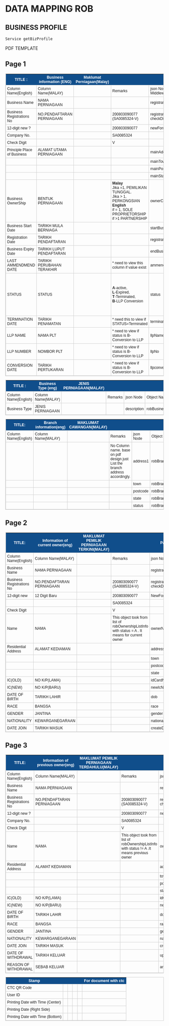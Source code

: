 # DATA MAPPING ROB
## BUSINESS PROFILE
	Service	getBizProfile
PDF TEMPLATE	
## Page 1	
<style type="text/css">
	table.tableizer-table {
		font-size: 12px;
		border: 1px solid #CCC; 
		font-family: Arial, Helvetica, sans-serif;
	} 
	.tableizer-table td {
		padding: 4px;
		margin: 3px;
		border: 1px solid #CCC;
	}
	.tableizer-table th {
		background-color: #104E8B; 
		color: #FFF;
		font-weight: bold;
	}
</style>
<table class="tableizer-table">
<thead><tr class="tableizer-firstrow"><th>TITLE :</th><th>Business information (ENG)</th><th clos>Maklumat Perniagaan(Malay)</th><th>&nbsp;</th><th>&nbsp;</th><th>Page 1</th><th>&nbsp;</th></tr></thead><tbody>
 <tr><td>Column Name(English)</td><td>Column Name(MALAY)</td><td>&nbsp;</td><td>Remarks</td><td>json Node / Middleware</td><td>Object Name</td><td>&nbsp;</td></tr>
 <tr><td>Business Name</td><td>NAMA PERNIAGAAN</td><td>&nbsp;</td><td>&nbsp;</td><td>registrationName</td><td>robBusinessInfo</td><td>&nbsp;</td></tr>
 <tr><td>Business Registrations No</td><td>NO.PENDAFTARAN PERNIAGAAN</td><td>&nbsp;</td><td>200803090077<br>(SA0085324-V)</td><td>registrationNo<br>checkDigit</td><td>robBusinessInfo</td><td>&nbsp;</td></tr>
 <tr><td>12-digit new ?</td><td>&nbsp;</td><td>&nbsp;</td><td>200803090077</td><td>newFormatNo</td><td>GetNewFormatEntity</td><td>&nbsp;</td></tr>
 <tr><td>Company No.</td><td>&nbsp;</td><td>&nbsp;</td><td>SA0085324</td><td>&nbsp;</td><td>&nbsp;</td><td>&nbsp;</td></tr>
 <tr><td>Check Digit</td><td>&nbsp;</td><td>&nbsp;</td><td>V</td><td>&nbsp;</td><td>&nbsp;</td></tr>
 <tr><td>Principle Place of Business</td><td>ALAMAT UTAMA PERNIAGAAN</td><td>&nbsp;</td><td>&nbsp;</td><td>mainAddress1</td><td>robBusinessInfo</td><td>&nbsp;</td></tr>
 <tr><td>&nbsp;</td><td>&nbsp;</td><td>&nbsp;</td><td>&nbsp;</td><td>mainTown</td><td>robBusinessInfo</td><td>&nbsp;</td></tr>
 <tr><td>&nbsp;</td><td>&nbsp;</td><td>&nbsp;</td><td>&nbsp;</td><td>mainPostcode</td><td>robBusinessInfo</td><td>&nbsp;</td></tr>
 <tr><td>&nbsp;</td><td>&nbsp;</td><td>&nbsp;</td><td>&nbsp;</td><td>mainState</td><td>robBusinessInfo</td><td>&nbsp;</td></tr>
 <tr><td>Business OwnerShip</td><td>BENTUK PERNIAGAAN</td><td>&nbsp;</td><td><b>Malay</b><br> Jika =1, PEMILIKAN TUNGGAL. <br> Jika > 1, PERKONGSIAN <br> <b>English</b> <br> if = 1, SOLE PROPRIETORSHIP <br> if >1 PARTNERSHIP</td><td>ownerCount</td><td>robBusinessInfo</td><td>&nbsp;</td></tr>
 <tr><td>Business Start Date</td><td>TARIKH MULA BERNIAGA</td><td>&nbsp;</td><td>&nbsp;</td><td>startBusinessDate</td><td>robBusinessInfo</td><td>&nbsp;</td></tr>
 <tr><td>Registration Date</td><td>TARIKH PENDAFTARAN</td><td>&nbsp;</td><td>&nbsp;</td><td>registrationDate</td><td>robBusinessInfo</td><td>&nbsp;</td></tr>
 <tr><td>Business Expiry Date</td><td>TARIKH LUPUT PENDAFTARAN</td><td>&nbsp;</td><td>&nbsp;</td><td>endBusinessDate</td><td>robBusinessInfo</td><td>&nbsp;</td></tr>
 <tr><td>LAST AMMENDMEND DATE</td><td>TARIKH PERUBAHAN TERAKHIR</td><td>&nbsp;</td><td>* need to view this column if value exist</td><td>ammendmentDate</td><td>robBusinessInfo</td><td>&nbsp;</td></tr>
 <tr><td>STATUS</td><td>STATUS</td><td>&nbsp;</td><td><b>A</b>-active,<br> <b>L</b>-Expired,<br> <b>T</b>-Terminated,<br> <b>B</b>-LLP Conversion</td><td>status</td><td>robBusinessInfo</td><td>Aktif, Luput, Penamatan, Bubar-Pertukaran kepada Perkongsian Liabiliti Terhad (PLT)</td></tr>
 <tr><td>TERMINATION DATE</td><td>TARIKH PENAMATAN</td><td>&nbsp;</td><td>* need this to view if STATUS=Terminated</td><td>terminationDate</td><td>robBusinessInfo</td><td>* Tiada Dalam Sijil</td></tr>
 <tr><td>LLP NAME</td><td>NAMA PLT</td><td>&nbsp;</td><td>* need to view if status is B- Conversion to LLP</td><td>llpName</td><td>robBusinessInfo</td><td>* Tiada Dalam Sijil</td></tr>
 <tr><td>LLP NUMBER</td><td>NOMBOR PLT</td><td>&nbsp;</td><td>* need to view if status is B- Conversion to LLP</td><td>llpNo</td><td>robBusinessInfo</td><td>* Tiada Dalam Sijil</td></tr>
 <tr><td>CONVERSION DATE</td><td>TARIKH PERTUKARAN</td><td>&nbsp;</td><td>* need to view if status is B- Conversion to LLP</td><td>llpconvertDate</td><td>robBusinessInfo</td><td>* Tiada Dalam Sijil</td></tr>
</tbody></table>

<table class="tableizer-table">
<thead><tr class="tableizer-firstrow"><th>TITLE :</th><th>Business Type (eng)</th><th>JENIS PERNIAGAAN(MALAY)</th><th>&nbsp;</th><th>&nbsp;</th><th>&nbsp;</th></tr></thead><tbody>
 <tr><td>Column Name(English)</td><td>Column Name(MALAY)</td><td>&nbsp;</td><td>Remarks</td><td>json Node</td><td>Object Name</td></tr>
 <tr><td>Business Type</td><td>JENIS PERNIAGAAN</td><td>&nbsp;</td><td>&nbsp;</td><td>description</td><td>robBusinessInfo</td></tr>
</tbody></table>

<table class="tableizer-table">
<thead><tr class="tableizer-firstrow"><th>TITLE:</th><th>Branch information(eng)</th><th>MAKLUMAT CAWANGAN(MALAY)</th><th>&nbsp;</th><th>&nbsp;</th><th>&nbsp;</th></tr></thead><tbody>
 <tr><td>Column Name(English)</td><td>Column Name(MALAY)</td><td>&nbsp;</td><td>Remarks</td><td>json Node</td><td>Object Name</td></tr>
 <tr><td>&nbsp;</td><td>&nbsp;</td><td>&nbsp;</td><td>No Column name. base on pdf design just List the branch address accordingly. </td><td>address1</td><td>robBranchListInfo</td></tr>
 <tr><td>&nbsp;</td><td>&nbsp;</td><td>&nbsp;</td><td>&nbsp;</td><td>town</td><td>robBranchListInfo</td></tr>
 <tr><td>&nbsp;</td><td>&nbsp;</td><td>&nbsp;</td><td>&nbsp;</td><td>postcode</td><td>robBranchListInfo</td></tr>
 <tr><td>&nbsp;</td><td>&nbsp;</td><td>&nbsp;</td><td>&nbsp;</td><td>state</td><td>robBranchListInfo</td></tr>
 <tr><td>&nbsp;</td><td>&nbsp;</td><td>&nbsp;</td><td>&nbsp;</td><td>status</td><td>robBranchListInfo</td></tr>
</tbody></table>

## Page 2
<table class="tableizer-table">
<thead><tr class="tableizer-firstrow"><th>TITLE:</th><th>Information of current owner(eng)</th><th>MAKLUMAT PEMILIK PERNIAGAAN TERKINI(MALAY)</th><th>&nbsp;</th><th>Page:</th><th>2</th></tr></thead><tbody>
 <tr><td>Column Name(English)</td><td>Column Name(MALAY)</td><td>&nbsp;</td><td>Remarks</td><td>json Node</td><td>Object Name</td></tr>
 <tr><td>Business Name</td><td>NAMA PERNIAGAAN</td><td>&nbsp;</td><td>&nbsp;</td><td>registrationName</td><td>robBusinessInfo</td></tr>
 <tr><td>Business Registrations No</td><td>NO.PENDAFTARAN PERNIAGAAN</td><td>&nbsp;</td><td>200803090077 (SA0085324-V)</td><td>registrationNo<br>checkDigit</td><td>robBusinessInfo</td></tr>
 <tr><td>12-digit new</td><td>12 Digit Baru</td><td>&nbsp;</td><td>200803090077</td><td>NewFormatNo</td><td>GetNewFormatEntityno</td></tr>
 <tr><td>&nbsp;</td><td>&nbsp;</td><td>&nbsp;</td><td>SA0085324</td><td>&nbsp;</td><td>&nbsp;</td></tr>
 <tr><td>Check Digit</td><td>&nbsp;</td><td>&nbsp;</td><td>V</td><td>&nbsp;</td><td>&nbsp;</td></tr>
 <tr><td>Name</td><td>NAMA</td><td>&nbsp;</td><td>This object took from list of robOwnershipListInfo with status = A . It means for current owner</td><td>ownerName</td><td>robOwnerShipInfos</td></tr>
 <tr><td>Residential Address</td><td>ALAMAT KEDIAMAN</td><td>&nbsp;</td><td>&nbsp;</td><td>address1</td><td>robOwnerShipInfos</td></tr>
 <tr><td>&nbsp;</td><td>&nbsp;</td><td>&nbsp;</td><td>&nbsp;</td><td>town</td><td>robOwnerShipInfos</td></tr>
 <tr><td>&nbsp;</td><td>&nbsp;</td><td>&nbsp;</td><td>&nbsp;</td><td>postcode</td><td>robOwnerShipInfos</td></tr>
 <tr><td>&nbsp;</td><td>&nbsp;</td><td>&nbsp;</td><td>&nbsp;</td><td>state</td><td>robOwnerShipInfos</td></tr>
 <tr><td>IC(OLD)</td><td>NO K/P(LAMA)</td><td>&nbsp;</td><td>&nbsp;</td><td>idCardNumber</td><td>robOwnerShipInfos</td></tr>
 <tr><td>IC(NEW)</td><td>NO K/P(BARU)</td><td>&nbsp;</td><td>&nbsp;</td><td>newIcNo</td><td>robOwnerShipInfos</td></tr>
 <tr><td>DATE OF BIRTH</td><td>TARIKH LAHIR</td><td>&nbsp;</td><td>&nbsp;</td><td>dob</td><td>robOwnerShipInfos</td></tr>
 <tr><td>RACE</td><td>BANGSA</td><td>&nbsp;</td><td>&nbsp;</td><td>race</td><td>robOwnerShipInfos</td></tr>
 <tr><td>GENDER</td><td>JANTINA</td><td>&nbsp;</td><td>&nbsp;</td><td>gender</td><td>robOwnerShipInfos</td></tr>
 <tr><td>NATIONALITY</td><td>KEWARGANEGARAAN</td><td>&nbsp;</td><td>&nbsp;</td><td>nationality</td><td>robOwnerShipInfos</td></tr>
 <tr><td>DATE JOIN</td><td>TARIKH MASUK</td><td>&nbsp;</td><td>&nbsp;</td><td>createDate</td><td>robOwnerShipInfos</td></tr>
</tbody></table>

## Page 3
<table class="tableizer-table">
<thead><tr class="tableizer-firstrow"><th>TITLE:</th><th>Information of previous owner(eng)</th><th>MAKLUMAT PEMILIK PERNIAGAAN TERDAHULU(MALAY)</th><th>&nbsp;</th><th>&nbsp;</th><th>Page 3</th></tr></thead><tbody>
 <tr><td>Column Name(English)</td><td>Column Name(MALAY)</td><td>&nbsp;</td><td>Remarks</td><td>json Node</td><td>Object Name</td></tr>
 <tr><td>Business Name</td><td>NAMA PERNIAGAAN</td><td>&nbsp;</td><td>&nbsp;</td><td>registrationName</td><td>robBusinessInfo</td></tr>
 <tr><td>Business Registrations No</td><td>NO.PENDAFTARAN PERNIAGAAN</td><td>&nbsp;</td><td>200803090077 (SA0085324-V)</td><td>registrationNo<br>checkDigit</td><td>robBusinessInfo</td></tr>
 <tr><td>12-digit new ?</td><td>&nbsp;</td><td>&nbsp;</td><td>200803090077</td><td>newFormatNo</td><td>GetNewFormatEntity</td></tr>
 <tr><td>Company No.</td><td>&nbsp;</td><td>&nbsp;</td><td>SA0085324</td><td>&nbsp;</td><td>&nbsp;</td></tr>
 <tr><td>Check Digit</td><td>&nbsp;</td><td>&nbsp;</td><td>V</td><td>&nbsp;</td><td>&nbsp;</td></tr>
 <tr><td>Name</td><td>NAMA</td><td>&nbsp;</td><td>This object took from list of robOwnershipListInfo with status != A .It means previous owner</td><td>ownerName</td><td>robOwnerShipInfos</td></tr>
 <tr><td>Residential Address</td><td>ALAMAT KEDIAMAN</td><td>&nbsp;</td><td>&nbsp;</td><td>address1</td><td>robOwnerShipInfos</td></tr>
 <tr><td>&nbsp;</td><td>&nbsp;</td><td>&nbsp;</td><td>&nbsp;</td><td>town</td><td>robOwnerShipInfos</td></tr>
 <tr><td>&nbsp;</td><td>&nbsp;</td><td>&nbsp;</td><td>&nbsp;</td><td>postcode</td><td>robOwnerShipInfos</td></tr>
 <tr><td>&nbsp;</td><td>&nbsp;</td><td>&nbsp;</td><td>&nbsp;</td><td>state</td><td>robOwnerShipInfos</td></tr>
 <tr><td>IC(OLD)</td><td>NO K/P(LAMA)</td><td>&nbsp;</td><td>&nbsp;</td><td>idCardNumber</td><td>robOwnerShipInfos</td></tr>
 <tr><td>IC(NEW)</td><td>NO K/P(BARU)</td><td>&nbsp;</td><td>&nbsp;</td><td>newIcNo</td><td>robOwnerShipInfos</td></tr>
 <tr><td>DATE OF BIRTH</td><td>TARIKH LAHIR</td><td>&nbsp;</td><td>&nbsp;</td><td>dob</td><td>robOwnerShipInfos</td></tr>
 <tr><td>RACE</td><td>BANGSA</td><td>&nbsp;</td><td>&nbsp;</td><td>race</td><td>robOwnerShipInfos</td></tr>
 <tr><td>GENDER</td><td>JANTINA</td><td>&nbsp;</td><td>&nbsp;</td><td>gender</td><td>robOwnerShipInfos</td></tr>
 <tr><td>NATIONALITY</td><td>KEWARGANEGARAAN</td><td>&nbsp;</td><td>&nbsp;</td><td>nationality</td><td>robOwnerShipInfos</td></tr>
 <tr><td>DATE JOIN</td><td>TARIKH MASUK</td><td>&nbsp;</td><td>&nbsp;</td><td>createDate</td><td>robOwnerShipInfos</td></tr>
 <tr><td>DATE OF WITHDRAWAL</td><td>TARIKH KELUAR</td><td>&nbsp;</td><td>&nbsp;</td><td>updateDate</td><td>robOwnerShipInfos</td></tr>
 <tr><td>REASON OF WITHDRAWAL</td><td>SEBAB KELUAR</td><td>&nbsp;</td><td>&nbsp;</td><td>ammendmentType</td><td>robOwnerShipInfos</td></tr>
</tbody></table>

<table class="tableizer-table">
<thead><tr class="tableizer-firstrow"><th>Stamp</th><th>&nbsp;</th><th>&nbsp;</th><th>&nbsp;</th><th>&nbsp;</th><th>For document with ctc</th></tr></thead><tbody>
 <tr><td>CTC QR Code</td><td>&nbsp;</td><td>&nbsp;</td><td>&nbsp;</td><td>&nbsp;</td><td>&nbsp;</td></tr>
 <tr><td>User ID</td><td>&nbsp;</td><td>&nbsp;</td><td>&nbsp;</td><td>&nbsp;</td><td>&nbsp;</td></tr>
 <tr><td>Printing Date with Time (Center)</td><td>&nbsp;</td><td>&nbsp;</td><td>&nbsp;</td><td>&nbsp;</td><td>&nbsp;</td></tr>
 <tr><td>Printing Date (Right Side)</td><td>&nbsp;</td><td>&nbsp;</td><td>&nbsp;</td><td>&nbsp;</td><td>&nbsp;</td></tr>
 <tr><td>Printing Date with Time (Bottom)</td><td>&nbsp;</td><td>&nbsp;</td><td>&nbsp;</td><td>&nbsp;</td><td></td></tr>
</tbody></table>